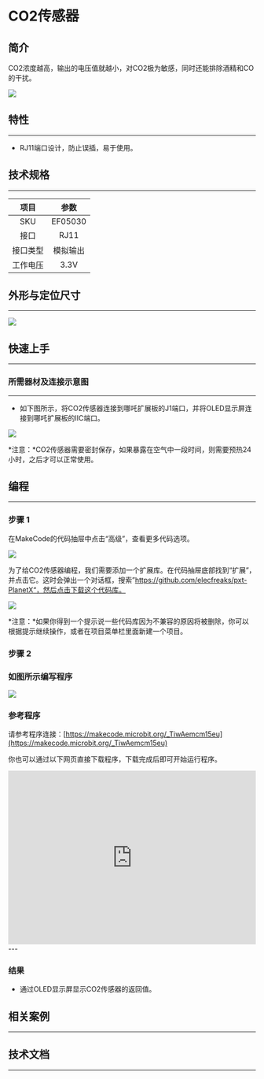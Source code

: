 # CO2传感器

## 简介
CO2浓度越高，输出的电压值就越小，对CO2极为敏感，同时还能排除酒精和CO的干扰。

![](./images/05030_01.png)

## 特性
---
- RJ11端口设计，防止误插，易于使用。
## 技术规格
---

项目 | 参数 
:-: | :-: 
SKU|EF05030
接口|RJ11
接口类型|模拟输出
工作电压|3.3V






## 外形与定位尺寸
---


![](./images/05030_02.png)


## 快速上手
---

### 所需器材及连接示意图
---

- 如下图所示，将CO2传感器连接到哪吒扩展板的J1端口，并将OLED显示屏连接到哪吒扩展板的IIC端口。


![](./images/05030_03.png)

*注意：*CO2传感器需要密封保存，如果暴露在空气中一段时间，则需要预热24小时，之后才可以正常使用。

## 编程
---

### 步骤 1
在MakeCode的代码抽屉中点击“高级”，查看更多代码选项。

![](./images/05001_04.png)

为了给CO2传感器编程，我们需要添加一个扩展库。在代码抽屉底部找到“扩展”，并点击它。这时会弹出一个对话框，搜索”https://github.com/elecfreaks/pxt-PlanetX“，然后点击下载这个代码库。

![](./images/05001_05.png)

*注意：*如果你得到一个提示说一些代码库因为不兼容的原因将被删除，你可以根据提示继续操作，或者在项目菜单栏里面新建一个项目。
### 步骤 2
### 如图所示编写程序

![](./images/05030_06.png)


### 参考程序
请参考程序连接：[https://makecode.microbit.org/_TiwAemcm15eu](https://makecode.microbit.org/_TiwAemcm15eu)

你也可以通过以下网页直接下载程序，下载完成后即可开始运行程序。

<div style="position:relative;height:0;padding-bottom:70%;overflow:hidden;"><iframe style="position:absolute;top:0;left:0;width:100%;height:100%;" src="https://makecode.microbit.org/#pub:_TiwAemcm15eu" frameborder="0" sandbox="allow-popups allow-forms allow-scripts allow-same-origin"></iframe></div>  
---

### 结果
- 通过OLED显示屏显示CO2传感器的返回值。
## 相关案例
---

## 技术文档
---

